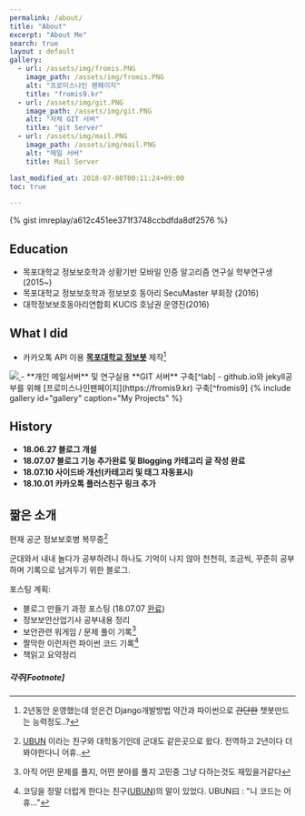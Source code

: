 ```yaml
---
permalink: /about/
title: "About"
excerpt: "About Me"
search: true
layout : default
gallery:
  - url: /assets/img/fromis.PNG
    image_path: /assets/img/fromis.PNG
    alt: "프로미스나인 팬페이지"
    title: "fromis9.kr"
  - url: /assets/img/git.PNG
    image_path: /assets/img/git.PNG
    alt: "자체 GIT 서버"
    title: "git Server"
  - url: /assets/img/mail.PNG
    image_path: /assets/img/mail.PNG
    alt: "메일 서버"
    title: Mail Server

last_modified_at: 2018-07-08T00:11:24+09:00
toc: true

---
```




{% gist imreplay/a612c451ee371f3748ccbdfda8df2576 %}
 

## Education
 - 목포대학교 정보보호학과 상황기반 모바일 인증 알고리즘 연구실 학부연구생(2015~)
 - 목포대학교 정보보호학과 정보보호 동아리 SecuMaster 부회장 (2016)
 - 대학정보보호동아리연합회 KUCIS 호남권 운영진(2016)

## What I did
 - 카카오톡 API 이용 **[목포대학교 정보봇](http://pf.kakao.com/_RdDHM)** 제작[^bot] <a href="javascript:void plusFriendChat('_RdDHM')">
  <img src="https://developers.kakao.com/assets/img/about/logos/plusfriend/friendadd_small_yellow_rect.png"/>
</a>
 - **개인 메일서버** 및 연구실용 **GIT 서버** 구축[^lab]
 - github.io와 jekyll공부를 위해 [프로미스나인팬페이지](https://fromis9.kr) 구축[^fromis9]
{% include gallery id="gallery" caption="My Projects" %}

## History

* **18.06.27 블로그 개설**
* **18.07.07 블로그 기능 추가완료 및 Blogging 카테고리 글 작성 완료**
* **18.07.10 사이드바 개선(카테고리 및 태그 자동표시)**
* **18.10.01 카카오톡 플러스친구 링크 추가**

## 짦은 소개
현재 공군 정보보호병 복무중[^rokaf]

군대와서 내내 놀다가 공부하려니 하나도 기억이 나지 않아 천천히, 조금씩, 꾸준히 공부하며 기록으로 남겨두기 위한 블로그.


포스팅 계획:
  * 블로그 만들기 과정 포스팅 (18.07.07 [완료](/categories/#blogging))
  * 정보보안산업기사 공부내용 정리
  * 보안관련 워게임 / 문제 풀이 기록[^wargame]
  * 짤막한 이런저런 파이썬 코드 기록[^py]
  * 책읽고 요약정리

<div class="fb-comments" data-href="https://imreplay.com/about" data-numposts="5"></div>
  
##### 각주[Footnote]

[^wargame]: 아직 어떤 문제를 풀지, 어떤 분야를 풀지 고민중 그냥 다하는것도 재밌을거같다
[^py]: 코딩을 정말 더럽게 한다는 친구([UBUN](https://ubun.net))의 말이 있었다. UBUN曰 : "니 코드는 어휴..."
[^rokaf]: [UBUN](https://ubun.net) 이라는 친구와 대학동기인데 군대도 같은곳으로 왔다. 전역하고 2년이다 더 봐야한다니 어휴..
[^bot]: 2년동안 운영했는데 얻은건 Django개발방법 약간과 파이썬으로 ~~간단한~~ 챗봇만드는 능력정도..?
[^lab]: gogs 활용 / 같이쓰려고 만든건데 나 혼자 다쓴다 전역하면 도메인 새로 사서 같이 써야지!
[^fromis9]: jekyll블로그 만드는데 가장 많은 공부를 할 수 있었던 페이지, 만들었지만 관리가...


